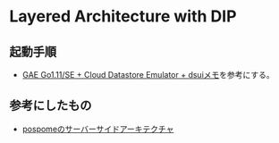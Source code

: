 # Layered Architecture with DIP
## 起動手順
- [GAE Go1.11/SE + Cloud Datastore Emulator + dsuiメモ](https://hackmd.io/s/BJ3d_7q0Q#)を参考にする。

## 参考にしたもの
- [pospomeのサーバーサイドアーキテクチャ](https://booth.pm/ja/items/1045782)